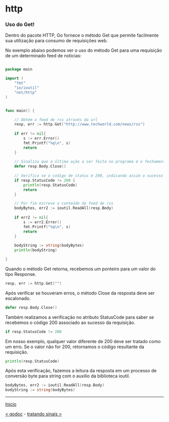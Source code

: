 # http

### Uso do Get!

Dentro do pacote HTTP, Go fornece o método Get que permite facilmente sua utilização para consumo de requisições web. 

No exemplo abaixo podemos ver o uso do método Get para uma requisição de um determinado feed de noticias:


```go

package main

import (
	"fmt"
	"io/ioutil"
	"net/http"
)


func main() {

	// Obtém o feed de rss através da url
	resp, err := http.Get("http://www.techworld.com/news/rss")
	
	if err != nil{
		s := err.Error()
		fmt.Printf("%q\n", s)	
		return
	}
	
	// Sinaliza que a última ação a ser feita no programa é o fechamento da resposta
	defer resp.Body.Close()
	
	// Verifica se o código de status é 200, indicando assim o sucesso da solicitação
	if resp.StatusCode != 200 {
		println(resp.StatusCode)	
		return
	}

	// Por fim escreve o conteúdo do feed de rss
	bodyBytes, err2 := ioutil.ReadAll(resp.Body) 
	
	if err2 != nil{
		s := err2.Error()
		fmt.Printf("%q\n", s)	
		return
	}
	
    bodyString := string(bodyBytes) 
	println(bodyString)

}


```

Quando o método Get retorna, recebemos um ponteiro para um valor do tipo Response. 
```go
resp, err := http.Get("")
```

Após verificar se houveram erros, o método Close da resposta deve ser escalonado.
```go
defer resp.Body.Close()
```

Também realizamos a verificação no atributo StatusCode para saber se recebemos o código 200 associado ao sucesso da requisição.
```go
if resp.StatusCode != 200
```

Em nosso exemplo, qualquer valor diferente de 200 deve ser tratado como um erro. Se o valor não for 200, retornamos o código resultante da requisição.
```go
println(resp.StatusCode)
```

Após esta verificação, fazemos a leitura da resposta em um processo de conversão byte para string com o auxílio da biblioteca ioutil.
```go
bodyBytes, err2 := ioutil.ReadAll(resp.Body) 
bodyString := string(bodyBytes) 
```



---
[Inicio](../README.md)

[< godoc](../godoc/) - [tratando sinais >](../signals/)
